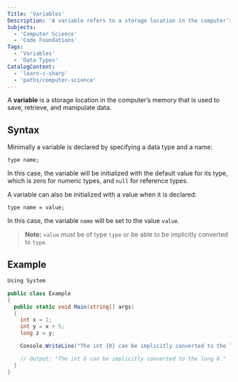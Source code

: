 ```yaml
---
Title: 'Variables'
Description: 'A variable refers to a storage location in the computer’s memory that one can set aside to save, retrieve, and manipulate data.'
Subjects:
  - 'Computer Science'
  - 'Code Foundations'
Tags:
  - 'Variables'
  - 'Data Types'
CatalogContent:
  - 'learn-c-sharp'
  - 'paths/computer-science'
---
```


A **variable** is a storage location in the computer’s memory that is used to save, retrieve, and manipulate data.

## Syntax

Minimally a variable is declared by specifying a data type and a name:

```pseudo
type name;
```

In this case, the variable will be initialized with the default value for its type, which is zero for numeric types, and `null` for reference types.

A variable can also be initialized with a value when it is declared:

```pseudo
type name = value;
```

In this case, the variable `name` will be set to the value `value`.

> **Note:** `value` must be of type `type` or be able to be implicitly converted to `type`.

## Example

```cs
Using System

public class Example
{
  public static void Main(string[] args)
  {
    int x = 1;
    int y = x + 5;
    long z = y;

    Console.WriteLine("The int {0} can be implicitly converted to the long {1}.",y,z);

    // Output: "The int 6 can be implicitly converted to the long 6."
  }
}
```
